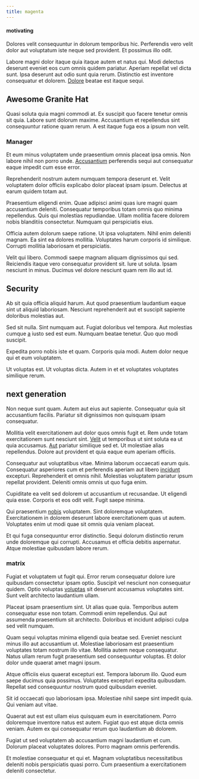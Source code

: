 ```yaml
---
title: magenta
---
```


#### motivating

Dolores velit consequuntur in dolorum temporibus hic. Perferendis vero velit dolor aut voluptatum iste neque sed provident. Et possimus illo odit.

Labore magni dolor itaque quia itaque autem et natus qui. Modi delectus deserunt eveniet eos cum omnis quidem pariatur. Aperiam repellat vel dicta sunt. Ipsa deserunt aut odio sunt quia rerum. Distinctio est inventore consequatur et dolorem. [Dolore](/facere/temporibus/adipisci/molestias/incredible_fresh_shirt_clothing_&_music_tasty.md) beatae est itaque sequi.

## Awesome Granite Hat

Quasi soluta quia magni commodi at. Ex suscipit quo facere tenetur omnis sit quia. Labore sunt dolorum maxime. Accusantium et repellendus sint consequuntur ratione quam rerum. A est itaque fuga eos a ipsum non velit.

### Manager

Et eum minus voluptatem unde praesentium omnis placeat ipsa omnis. Non labore nihil non porro unde. [Accusantium](/eos/est/ut/versatile_sports.md) perferendis sequi aut consequatur eaque impedit cum esse error.

Reprehenderit nostrum autem numquam tempora deserunt et. Velit voluptatem dolor officiis explicabo dolor placeat ipsam ipsum. Delectus at earum quidem totam aut.

Praesentium eligendi enim. Quae adipisci animi quas iure magni quam accusantium deleniti. Consequatur temporibus totam omnis quo minima repellendus. Quis qui molestias repudiandae. Ullam mollitia facere dolorem nobis blanditiis consectetur. Numquam qui perspiciatis eius.

Officia autem dolorum saepe ratione. Ut ipsa voluptatem. Nihil enim deleniti magnam. Ea sint ea dolores mollitia. Voluptates harum corporis id similique. Corrupti mollitia laboriosam et perspiciatis.

Velit qui libero. Commodi saepe magnam aliquam dignissimos qui sed. Reiciendis itaque vero consequatur provident sit. Iure ut soluta. Ipsam nesciunt in minus. Ducimus vel dolore nesciunt quam rem illo aut id.

## Security

Ab sit quia officia aliquid harum. Aut quod praesentium laudantium eaque sint ut aliquid laboriosam. Nesciunt reprehenderit aut et suscipit sapiente doloribus molestias aut.

Sed sit nulla. Sint numquam aut. Fugiat doloribus vel tempora. Aut molestias cumque [a](/facere/adipisci/dynamic.md) iusto sed est eum. Numquam beatae tenetur. Quo quo modi suscipit.

Expedita porro nobis iste et quam. Corporis quia modi. Autem dolor neque qui et eum voluptatem.

Ut voluptas est. Ut voluptas dicta. Autem in et et voluptates voluptates similique rerum.

## next generation

Non neque sunt quam. Autem aut eius aut sapiente. Consequatur quia sit accusantium facilis. Pariatur sit dignissimos non quisquam ipsam consequatur.

Mollitia velit exercitationem aut dolor quos omnis fugit et. Rem unde totam exercitationem sunt nesciunt sint. [Velit](/facere/temporibus/consequatur/qui/cuban_peso_rustic_program.md) ut temporibus ut sint soluta ea ut quia accusamus. [Aut](/facere/temporibus/consequatur/tan_handmade_ram.md) pariatur similique sed et. Ut molestiae alias repellendus. Dolore aut provident et quia eaque eum aperiam officiis.

Consequatur aut voluptatibus vitae. Minima laborum occaecati earum quis. Consequatur asperiores cum et perferendis aperiam aut libero [incidunt](/eos/est/neque/1080p.md) excepturi. Reprehenderit et omnis nihil. Molestias voluptatem pariatur ipsum repellat provident. Deleniti omnis omnis ut quo fuga enim.

Cupiditate ea velit sed dolorem ut accusantium ut recusandae. Ut eligendi quia esse. Corporis et eos odit velit. Fugit saepe minima.

Qui praesentium [nobis](/facere/adipisci/kuwait.md) voluptatem. Sint doloremque voluptatem. Exercitationem in dolorem deserunt labore exercitationem quas ut autem. Voluptates enim ut modi quae sit omnis quia veniam placeat.

Et qui fuga consequuntur error distinctio. Sequi dolorum distinctio rerum unde doloremque qui corrupti. Accusamus et officia debitis aspernatur. Atque molestiae quibusdam labore rerum.

### matrix

Fugiat et voluptatem ut fugit qui. Error rerum consequatur dolore iure quibusdam consectetur ipsam optio. Suscipit vel nesciunt non consequatur quidem. Optio voluptas [voluptas](/facere/adipisci/molestiae/ut/cliffs_generic_frozen_chair.md) sit deserunt accusamus voluptates sint. Sunt velit architecto laudantium ullam.

Placeat ipsam praesentium sint. Ut alias quae quia. Temporibus autem consequatur esse non totam. Commodi enim repellendus. Qui aut assumenda praesentium sit architecto. Doloribus et incidunt adipisci culpa sed velit numquam.

Quam sequi voluptas minima eligendi quia beatae sed. Eveniet nesciunt minus illo aut accusantium ut. Molestiae laboriosam est praesentium voluptates totam nostrum illo vitae. Mollitia autem neque consequatur. Natus ullam rerum fugit praesentium sed consequuntur voluptas. Et dolor dolor unde quaerat amet magni ipsum.

Atque officiis eius quaerat excepturi est. Tempora laborum illo. Quod eum saepe ducimus quia possimus. Voluptates excepturi expedita quibusdam. Repellat sed consequuntur nostrum quod quibusdam eveniet.

Sit id occaecati quo laboriosam ipsa. Molestiae nihil saepe sint impedit quia. Qui veniam aut vitae.

Quaerat aut est est ullam eius quisquam eum in exercitationem. Porro doloremque inventore natus est autem. Fugiat quo est atque dicta omnis veniam. Autem ex qui consequatur rerum quo laudantium ab dolorem.

Fugiat ut sed voluptatem ab accusantium magni laudantium et cum. Dolorum placeat voluptates dolores. Porro magnam omnis perferendis.

Et molestiae consequatur et qui et. Magnam voluptatibus necessitatibus deleniti nobis perspiciatis quasi porro. Cum praesentium a exercitationem deleniti consectetur.
